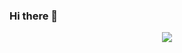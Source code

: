 ### Hi there 👋

<div id="header" align="center">
  <img src="https://media.giphy.com/media/QGoxu7KIgMPvKFP3ze/giphy.gif" size="100px">
</div>


<!--
**ReaMamac/ReaMamac** is a ✨ _special_ ✨ repository because its `README.md` (this file) appears on your GitHub profile.

Here are some ideas to get you started:

- 🔭 I’m currently working on ...
- 🌱 I’m currently learning ...
- 👯 I’m looking to collaborate on ...
- 🤔 I’m looking for help with ...
- 💬 Ask me about ...
- 📫 How to reach me: ...
- 😄 Pronouns: ...
- ⚡ Fun fact: ...
-->

